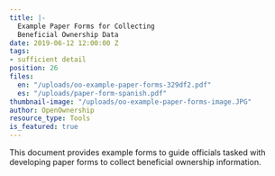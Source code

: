 ```yaml
---
title: |-
  Example Paper Forms for Collecting
  Beneficial Ownership Data
date: 2019-06-12 12:00:00 Z
tags:
- sufficient detail
position: 26
files:
  en: "/uploads/oo-example-paper-forms-329df2.pdf"
  es: "/uploads/paper-form-spanish.pdf"
thumbnail-image: "/uploads/oo-example-paper-forms-image.JPG"
author: OpenOwnership
resource_type: Tools
is_featured: true
---
```


This document provides example forms to guide officials tasked with developing paper forms to collect beneficial ownership information.
